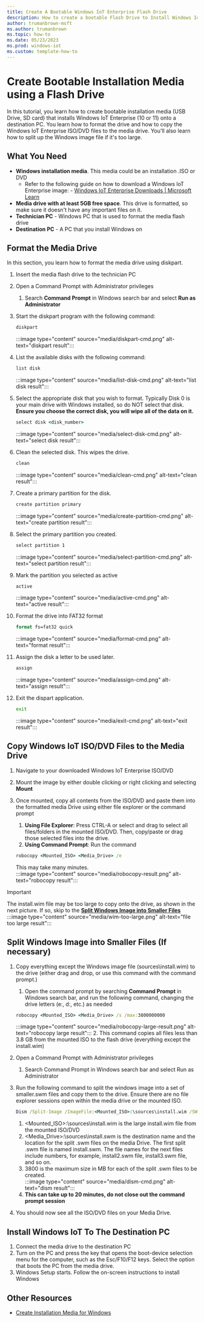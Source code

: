 ```yaml
---
title: Create A Bootable Windows IoT Enterprise Flash Drive  
description: How to create a bootable Flash Drive to Install Windows IoT Enterprise on a PC 
author: trumanbrown-msft 
ms.author: trumanbrown
ms.topic: how-to 
ms.date: 05/23/2023
ms.prod: windows-iot 
ms.custom: template-how-to 
---
```


# Create Bootable Installation Media using a Flash Drive

In this tutorial, you learn how to create bootable installation media (USB Drive, SD card) that installs Windows IoT Enterprise (10 or 11) onto a destination PC. You learn how to format the drive and how to copy the Windows IoT Enterprise ISO/DVD files to the media drive. You'll also learn how to split up the Windows image file if it's too large.

## What You Need

- **Windows installation media**. This media could be an installation .ISO or DVD
  - Refer to the following guide on how to download a Windows IoT Enterprise image:
        - [Windows IoT Enterprise Downloads | Microsoft Learn](https://learn.microsoft.com/windows/iot/iot-enterprise/downloads)
- **Media drive with at least 5GB free space**. This drive is formatted, so make sure it doesn't have any important files on it.
- **Technician PC** - Windows PC that is used to format the media flash drive
- **Destination PC** - A PC that you install Windows on

## Format the Media Drive

In this section, you learn how to format the media drive using diskpart.  

1. Insert the media flash drive to the technician PC
2. Open a Command Prompt with Administrator privileges  
   1. Search **Command Prompt** in Windows search bar and select **Run as Administrator**

3. Start the diskpart program with the following command:

    ```cmd
    diskpart
    ```

    :::image type="content" source="media/diskpart-cmd.png" alt-text="diskpart result":::

4. List the available disks with the following command:

    ```cmd
    list disk
    ```

    :::image type="content" source="media/list-disk-cmd.png" alt-text="list disk result":::

5. Select the appropriate disk that you wish to format. Typically Disk 0 is your main drive with Windows installed, so do NOT select that disk. **Ensure you choose the correct disk, you will wipe all of the data on it.**

    ```cmd
    select disk <disk_number>
    ```

    :::image type="content" source="media/select-disk-cmd.png" alt-text="select disk result":::

6. Clean the selected disk. This wipes the drive.

    ```cmd
    clean
    ```

    :::image type="content" source="media/clean-cmd.png" alt-text="clean result":::

7. Create a primary partition for the disk.

    ```cmd
    create partition primary
    ```

    :::image type="content" source="media/create-partition-cmd.png" alt-text="create partition result":::

8. Select the primary partition you created.

    ```cmd
    select partition 1
    ```

    :::image type="content" source="media/select-partition-cmd.png" alt-text="select partition result":::

9. Mark the partition you selected as active

    ```cmd
    active
    ```

    :::image type="content" source="media/active-cmd.png" alt-text="active result":::

10. Format the drive into FAT32 format

    ```cmd
    format fs=fat32 quick
    ```

    :::image type="content" source="media/format-cmd.png" alt-text="format result":::

11. Assign the disk a letter to be used later.

    ```cmd
    assign
    ```

    :::image type="content" source="media/assign-cmd.png" alt-text="assign result":::

12. Exit the dispart application.

    ```cmd
    exit
    ```

    :::image type="content" source="media/exit-cmd.png" alt-text="exit result":::

## Copy Windows IoT ISO/DVD Files to the Media Drive

1. Navigate to your downloaded Windows IoT Enterprise ISO/DVD
1. Mount the image by either double clicking or right clicking and selecting **Mount**
1. Once mounted, copy all contents from the ISO/DVD and paste them into the formatted media Drive using either file explorer or the command prompt
    1. **Using File Explorer**: Press CTRL-A or select and drag to select all files/folders in the mounted ISO/DVD. Then, copy/paste or drag those selected files into the drive.
    2. **Using Command Prompt**: Run the command

    ```cmd
    robocopy <Mounted_ISO> <Media_Drive> /e
    ```  

    This may take many minutes.  
    :::image type="content" source="media/robocopy-result.png" alt-text="robocopy result":::

> [!IMPORTANT]
> The install.wim file may be too large to copy onto the drive, as shown in the next picture. If so, skip to the [**Split Windows Image into Smaller Files**](#split-windows-image-into-smaller-files-if-necessary)
> :::image type="content" source="media/wim-too-large.png" alt-text="file too large result":::

## Split Windows Image into Smaller Files (If necessary)

1. Copy everything except the Windows image file (sources\install.wim) to the drive (either drag and drop, or use this command with the command prompt.)
    1. Open the command prompt by searching **Command Prompt** in Windows search bar, and run the following command, changing the drive letters (e:, d:, etc.) as needed

    ```cmd
    robocopy <Mounted_ISO> <Media_Drive> /s /max:3800000000
    ```

    :::image type="content" source="media/robocopy-large-result.png" alt-text="robocopy large result":::
    2. This command copies all files less than 3.8 GB from the mounted ISO to the flash drive (everything except the install.wim)
2. Open a Command Prompt with Administrator privileges
    1. Search Command Prompt in Windows search bar and select Run as Administrator
3. Run the following command to split the windows image into a set of smaller.swm files and copy them to the drive. Ensure there are no file explorer sessions open within the media drive or the mounted ISO.

    ```cmd
    Dism /Split-Image /ImageFile:<Mounted_ISO>:\sources\install.wim /SWMFile:<Media_Drive>:\sources\install.swm /FileSize:3800
    ```

     1. \<Mounted_ISO\>:\sources\install.wim is the large install.wim file from the mounted ISO/DVD
     2. \<Media_Drive\>:\sources\install.swm is the destination name and the location for the split .swm files on the media Drive. The first split .swm file is named install.swm. The file names for the next files include numbers, for example, install2.swm file, install3.swm file, and so on.
     3. 3800 is the maximum size in MB for each of the split .swm files to be created.  
     :::image type="content" source="media/dism-cmd.png" alt-text="dism result":::
     4. **This can take up to 20 minutes, do not close out the command prompt session**
4. You should now see all the ISO/DVD files on your Media Drive.

## Install Windows IoT To The Destination PC

1. Connect the media drive to the destination PC
2. Turn on the PC and press the key that opens the boot-device selection menu for the computer, such as the Esc/F10/F12 keys. Select the option that boots the PC from the media drive.
3. Windows Setup starts. Follow the on-screen instructions to install Windows

## Other Resources

- [Create Installation Media for Windows](/windows/create-installation-media-for-windows-99a58364-8c02-206f-aa6f-40c3b507420d)
